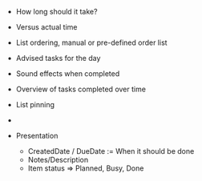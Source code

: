 -	How long should it take?
-	Versus actual time
-	List ordering, manual or pre-defined order list
-	Advised tasks for the day
-	Sound effects when completed
-	Overview of tasks completed over time
-	List pinning
-	


-	Presentation
	-	CreatedDate / DueDate := When it should be done
	-	Notes/Description
	-	Item status => Planned, Busy, Done